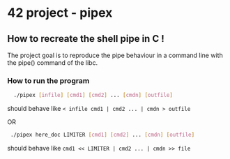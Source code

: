 # 42 project - pipex

## How to recreate the shell pipe in C !

The project goal is to reproduce the pipe behaviour in a command line with the pipe() command of the libc.

### How to run the program

```bash
  ./pipex [infile] [cmd1] [cmd2] ... [cmdn] [outfile]
```
should behave like ``< infile cmd1 | cmd2 ... | cmdn > outfile``

OR

```bash
 ./pipex here_doc LIMITER [cmd1] [cmd2] ... [cmdn] [outfile]
```
should behave like ``cmd1 << LIMITER | cmd2 ... | cmdn >> file``
